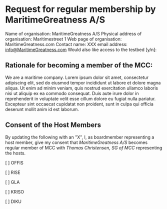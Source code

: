 # Request for regular membership by MaritimeGreatness A/S

Name of organisation: MaritimeGreatness A/S
Physical address of organisation: Maritimestreet 1
Web page of organisation: MaritimeGreatness.com
Contact name: XXX
email address: info@MaritimeGreatness.com
Would also like access to the testbed [y/n]:
## Rationale for becoming a member of the MCC:
We are a maritime company. Lorem ipsum dolor sit amet, consectetur adipiscing elit, sed do eiusmod tempor 
incididunt ut labore et dolore magna aliqua. Ut enim ad minim veniam, quis nostrud exercitation ullamco 
laboris nisi ut aliquip ex ea commodo consequat. Duis aute irure dolor in reprehenderit in voluptate velit
esse cillum dolore eu fugiat nulla pariatur. Excepteur sint occaecat cupidatat non proident, sunt in culpa 
qui officia deserunt mollit anim id est laborum.

## Consent of the Host Members
By updating the following with an "X", I, as boardmember representing a host member, give my consent that 
*MaritimeGreatness A/S* becomes regular member of MCC with *Thomas Christensen, SG of MCC* representing the
hosts.

[ ] OFFIS

[ ] RISE

[ ] GLA

[ ] KRISO

[ ] DIKU
